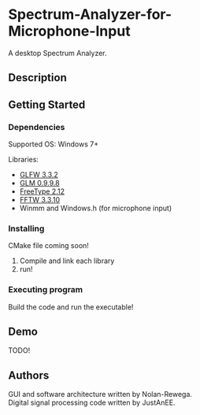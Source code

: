 # Spectrum-Analyzer-for-Microphone-Input

A desktop Spectrum Analyzer.

## Description

## Getting Started
### Dependencies
Supported OS: Windows 7+

Libraries:
* [GLFW 3.3.2](https://www.glfw.org/)
* [GLM 0.9.9.8](https://github.com/g-truc/glm)
* [FreeType 2.12](https://freetype.org/)
* [FFTW 3.3.10](https://www.fftw.org/)
* Winmm and Windows.h (for microphone input)

### Installing
CMake file coming soon!

1. Compile and link each library 
2. run! 

### Executing program
Build the code and run the executable!

## Demo
TODO!

## Authors

GUI and software architecture written by Nolan-Rewega.  
Digital signal processing code written by JustAnEE. 

